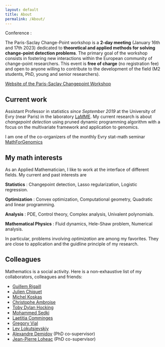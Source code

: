 ```yaml
---
layout: default
title: About
permalink: /About/
---
```


Conference : 

The Paris-Saclay Change-Point workshop is a **2-day meeting** (January 16th and 17th 2023) dedicated to **theoretical and applied methods for solving change-point detection problems**. The primary goal of the workshop consists in fostering new interactions within the European community of change-point researchers. This event is **free of charge** (no registration fee) and open to anyone willing to contribute to the development of the field (M2 students, PhD, young and senior researchers).

[Website of the Paris-Saclay Changepoint Workshop](https://parissaclaychangepoint.github.io)


## Current work

Assistant Professor in statistics *since September 2019* at the University of Evry (near Paris) in the laboratory [LaMME](http://www.math-evry.cnrs.fr/doku.php). My current research is about *changepoint detection* using pruned dynamic programming algorithm with a focus on the multivariate framework and application to genomics.

I am one of the co-organizers of the monthly Evry stat-math seminar [MathForGenomics](https://mathforgenomics.github.io/)


## My math interests

As an Applied Mathematician, I like to work at the interface of different fields. My current and past interests are 



**Statistics** : Changepoint detection, Lasso regularization, Logistic regression.

**Optimization** : Convex optimization, Computational geometry, Quadratic and linear programming.

**Analysis** : PDE, Control theory, Complex analysis, Univalent polynomials.

**Mathematical Physics** : Fluid dynamics, Hele-Shaw problem, Numerical analysis.

In particular, problems involving *optimization* are among my favorites. They are close to application and the guidline principle of my research. 


## Colleagues

Mathematics is a social activity. Here is a non-exhaustive list of my collaborators, colleagues and friends:

- [Guillem Rigaill](https://www6.inra.fr/saclay-plant-sciences/Formation/Ecoles-d-ete/Ecole-d-ete-2016/Speakers/Guillem-Rigaill)
- [Julien Chiquet](http://julien.cremeriefamily.info/index.html)
- [Michel Koskas](https://www6.inra.fr/mia-paris/Equipes/Membres/Michel-Koskas)
- [Christophe Ambroise](http://www.math-evry.cnrs.fr/members/cambroise/welcome)
- [Toby Dylan Hocking](http://tdhock.github.io/)
- [Mohammed Sedki](https://www.researchgate.net/profile/Sedki_Mohammed)
- [Laetitia Comminges](https://www.ceremade.dauphine.fr/page_membre.php?idpers=456)
- [Gregory Vial](http://perso.ec-lyon.fr/vial.gregory/)
- [Lev Lokutsievskiy](http://mech.math.msu.su/~lion/?q=node/1)
- [Alexandre Demidov](http://www.mathnet.ru/rus/person9169) (PhD co-supervisor)
- [Jean-Pierre Loheac](https://scholar.google.com/scholar?hl=ru&as_sdt=0%2C5&q=jean-pierre+loh%C3%A9ac&btnG=) (PhD co-supervisor)


